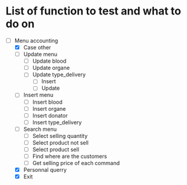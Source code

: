 
# List of function to test and what to do on

- [ ] Menu accounting
    - [x] Case other
    - [ ] Update menu
      - [ ] Update blood
      - [ ] Update organe
      - [ ] Update type_delivery
          - [ ] Insert
          - [ ] Update
    - [ ] Insert menu
        - [ ] Insert blood
        - [ ] Insert organe
        - [ ] Insert donator
        - [ ] Insert type_delivery
    - [ ] Search menu
        - [ ] Select selling quantity
        - [ ] Select product not sell
        - [ ] Select product sell
        - [ ] Find where are the customers
        - [ ] Get selling price of each command
    - [x] Personnal querry
    - [x] Exit